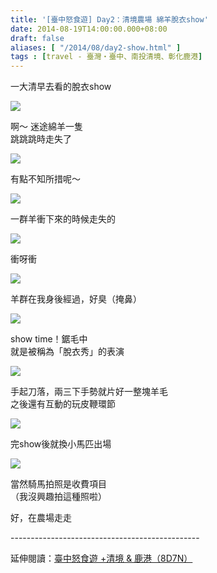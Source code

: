 ```yaml
---
title: '[臺中怒食遊] Day2：清境農場 綿羊脫衣show'
date: 2014-08-19T14:00:00.000+08:00
draft: false
aliases: [ "/2014/08/day2-show.html" ]
tags : [travel - 臺灣・臺中、南投清境、彰化鹿港]
---
```


一大清早去看的脫衣show  

![](/images/taichung2b.jpg)

啊～ 迷途綿羊一隻  
跳跳跳時走失了  

![](/images/taichung2b1.jpg)

有點不知所措呢～  

![](/images/taichung2b2.jpg)

一群羊衝下來的時候走失的  

![](/images/taichung2b3.jpg)

衝呀衝  

![](/images/taichung2b4.jpg)

羊群在我身後經過，好臭（掩鼻）  

![](/images/taichung2b5.jpg)

show time！鋸毛中  
就是被稱為「脫衣秀」的表演  

![](/images/taichung2b6.jpg)

手起刀落，兩三下手勢就片好一整塊羊毛  
之後還有互動的玩皮鞭環節  

![](/images/taichung2b7.jpg)

完show後就換小馬匹出場  

![](/images/taichung2b8.jpg)

當然騎馬拍照是收費項目  
（我沒興趣拍這種照啦）  
  
好，在農場走走  
  
\-----------------------------------------------  
  
延伸閱讀：[臺中怒食遊 +清境 & 鹿港（8D7N）](https://hidie.net/taichung8d7n/)
